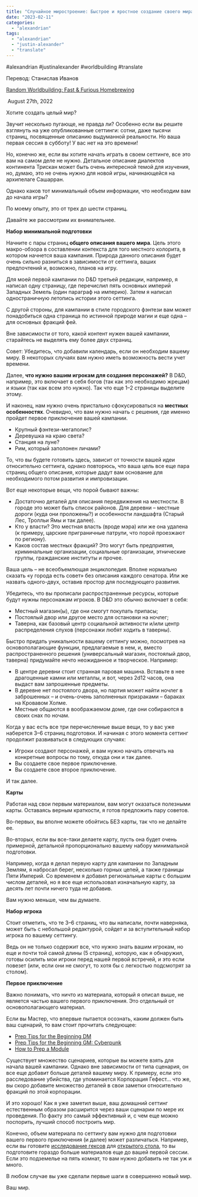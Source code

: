 ```yaml
---
title: "Случайное миростроение: Быстрое и яростное создание своего мира"
date: "2023-02-11"
categories: 
  - "alexandrian"
tags: 
  - "alexandrian"
  - "justin-alexander"
  - "translate"
---
```


#alexandrian #justinalexander #worldbuilding #translate

Перевод: Станислав Иванов

[Random Worldbuilding: Fast & Furious Homebrewing](https://thealexandrian.net/wordpress/48367/roleplaying-games/random-worldbuilding-fast-furious-homebrewing)

 August 27th, 2022

Хотите создать целый мир?

Звучит несколько пугающе, не правда ли? Особенно если вы решите взглянуть на уже опубликованные сеттинги: сотни, даже тысячи страниц, посвященные описанию выдуманной реальности. Но ваша первая сессия в субботу! У вас нет на это времени!

Но, конечно же, если вы хотите начать играть в своем сеттинге, все это вам на самом деле не нужно. Детальное описание диалектов континента Трискан может быть очень интересной темой для изучения, но, думаю, это не очень нужно для новой игры, начинающейся на архипелаге Сашарран.

Однако каков тот минимальный объем информации, что необходим вам до начала игры?

По моему опыту, это от трех до шести страниц.

Давайте же рассмотрим их внимательнее.

**Набор минимальной подготовки**

Начните с пары страниц **общего описания вашего мира**. Цель этого макро-обзора в составлении контекста для того местного колорита, в котором начнется ваша кампания. Природа данного описания будет очень сильно разниться в зависимости от сеттинга, ваших предпочтений и, возможно, планов на игру.

Для моей первой кампании по D&D третьей редакции, например, я написал одну страницу, где перечислил пять основных империй Западных Земель (один параграф на империю). Затем я написал одностраничную летопись истории этого сеттинга.

С другой стороны, для кампании в стиле городского фэнтези вам может понадобиться одна страница по истинной природе магии и еще одна – для основных фракций фей.

Вне зависимости от того, какой контент нужен вашей кампании, старайтесь не выделять ему более двух страниц.

Совет: Убедитесь, что добавили календарь, если он необходим вашему миру. В некоторых случаях вам нужно иметь возможность вести учет времени.

Далее, **что нужно вашим игрокам для создания персонажей?** В D&D, например, это включает в себя богов (так как это необходимо жрецам) и языки (так как всем это нужно). Так что еще 1–2 страницы выделите этому.

И наконец, нам нужно очень пристально сфокусироваться на **местных особенностях**. Очевидно, что вам нужно начать с решения, где именно пройдет первое приключение вашей кампании.

- Крупный фэнтези-мегаполис?
- Деревушка на краю света?
- Станция на луне?
- Рим, который заполонен личами?

То, что вы будете готовить здесь, зависит от точности вашей идеи относительно сеттинга, однако повторюсь, что ваша цель все еще пара страниц общего описания, которые дадут вам основание для необходимого потом развития и импровизации.

Вот еще некоторые вещи, что порой бывают важны:

- Достаточно деталей для описания передвижения на местности. В городе это может быть список районов. Для деревни – местные дороги (куда они проложены?) и особенности ландшафта (Старый Лес, Тролльи Ямы и так далее).
- Кто у власти? Это местная власть (вроде мэра) или же она удалена (к примеру, царские приграничные патрули, что порой проезжают по региону).
- Каков состав местных фракций? Это могут быть предприятия, криминальные организации, социальные организации, этнические группы, гражданские институты и прочее.

Ваша цель – не всеобъемлющая энциклопедия. Вполне нормально сказать «у города есть совет» без описания каждого сенатора. Или же назвать одного-двух, оставив простор для последующего развития.

Убедитесь, что вы прописали распространенные ресурсы, которые будут нужны персонажам игроков. В D&D это обычно включает в себя:

- Местный магазин(ы), где они смогут покупать припасы;
- Постоялый двор или другое место для остановки на ночлег;
- Таверна, как базовый центр социальной активности и/или центр распределения слухов (персонажи любят ходить в таверны).

Быстро придать уникальности вашему сеттингу можно, посмотрев на основополагающие функции, предлагаемые в нем, и, вместо распространенного решения (универсальный магазин, постоялый двор, таверна) придумайте нечто неожиданное и творческое. Например:

- В центре деревни стоит странная паровая машина. Вставьте в нее драгоценные камни или металлы, и вот, через 2d12 часов, она выдаст вам запрошенные предметы.
- В деревне нет постоялого двора, но партия может найти ночлег в заброшенных – и очень-очень заполненных призраками – бараках на Кровавом Холме.
- Местные общаются в воображаемом доме, где они собираются в своих снах по ночам.

Когда у вас есть все три перечисленные выше вещи, то у вас уже наберется 3–6 страниц подготовки. И начиная с этого момента сеттинг продолжит развиваться в следующих случаях:

- Игроки создают персонажей, и вам нужно начать отвечать на конкретные вопросы по тому, откуда они и так далее.
- Вы создаете свое первое приключение.
- Вы создаете свое второе приключение.

И так далее.

**Карты**

Работая над свои первым материалом, вам могут оказаться полезными карты. Оставаясь верным краткости, я готов предложить пару советов.

Во-первых, вы вполне можете обойтись БЕЗ карты, так что не делайте ее.

Во-вторых, если вы все-таки делаете карту, пусть она будет очень примерной, детальной пропорционально вашему набору минимальной подготовки.

Например, когда я делал первую карту для кампании по Западным Землям, я набросал берег, несколько горных цепей, а также границы Пяти Империй. Со временем я добавил региональные карты с большим числом деталей, но я все еще использовал изначальную карту, за десять лет почти ничего туда не добавив.

Вам нужно меньше, чем вы думаете.

**Набор игрока**

Стоит отметить, что те 3–6 страниц, что вы написали, почти наверняка, может быть с небольшой редактурой, сойдет и за вступительный набор игрока по вашему сеттингу.

Ведь он не только содержит все, что нужно знать вашим игрокам, но еще и почти той самой длины (5 страниц), которую, как я обнаружил, готовы осилить мои игроки перед нашей первой встречей, и это если повезет (или, если они не смогут, то хотя бы с легкостью подсмотрят за столом).

**Первое приключение**

Важно понимать, что ничто из материала, который я описал выше, не является частью вашего первого приключения. Это отдельный от основополагающего материал.

Если вы Мастер, что впервые пытается осознать, каким должен быть ваш сценарий, то вам стоит прочитать следующее:

- [Prep Tips for the Beginning DM](https://thealexandrian.net/wordpress/25696/roleplaying-games/thought-of-the-day-prep-tips-for-the-beginning-dm)
- [Prep Tips for the Beginning GM: Cyberpunk](https://thealexandrian.net/wordpress/43391/roleplaying-games/prep-tips-for-the-beginning-gm-cyberpunk)
- [How to Prep a Module](https://thealexandrian.net/wordpress/46523/roleplaying-games/how-to-prep-a-module)

Существует множество сценариев, которые вы можете взять для начала вашей кампании. Однако вне зависимости от типа сценария, он все еще добавит больше деталей вашему миру. К примеру, если это расследование убийства, где упоминается Корпорация Гефест… что же, вы скоро добавите множество деталей в свои заметки относительно фракций по этой корпорации.

И это хорошо! Как я уже заметил выше, ваш домашний сеттинг естественным образом расширится через ваши сценарии по мере их проведения. По факту это самый эффективный и, с чем еще можно поспорить, лучший способ построить мир.

Конечно, объем материала по сеттингу вам нужно для подготовки вашего первого приключения (и далее) может различаться. Например, если вы готовите [исследование гексов](https://thealexandrian.net/wordpress/46020/roleplaying-games/5e-hexcrawl) для [открытого стола](https://thealexandrian.net/wordpress/38643/roleplaying-games/open-table-manifesto), то вы подготовите гораздо больше материалов еще до вашей первой сессии. Если это подземелье на пять комнат, то вам нужно добавить не так уж и много.

В любом случае вы уже сделали первые шаги в совершенно новый мир.

Ваш мир.
